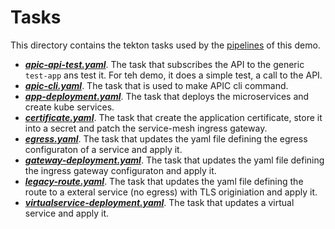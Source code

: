 # Tasks

This directory contains the tekton tasks used by the [pipelines](../pipelines) of this demo.

* [__*apic-api-test.yaml*__](./apic-api-test.yaml). The task that subscribes the API to the generic `test-app` ans test it. For teh demo, it does a simple test, a call to the API.
* [__*apic-cli.yaml*__](./apic-cli.yaml). The task that is used to make APIC cli command.
* [__*app-deployment.yaml*__](./app-deployment.yaml). The task that deploys the microservices and create kube services. 
* [__*certificate.yaml*__](./certificates.yaml). The task that create the application certificate, store it into a secret and patch the service-mesh ingress gateway. 
* [__*egress.yaml*__](./egress.yaml). The task that updates the yaml file defining the egress configuraton of a service and apply it.
* [__*gateway-deployment.yaml*__](./gateway-deployment.yaml). The task that updates the yaml file defining the ingress gateway configuraton and apply it.
* [__*legacy-route.yaml*__](./legacy-route.yaml). The task that updates the yaml file defining the route to a exteral service (no egress) with TLS originiation and apply it.
* [__*virtualservice-deployment.yaml*__](./virtualservice-deployment.yaml). The task that updates a virtual service and apply it. 